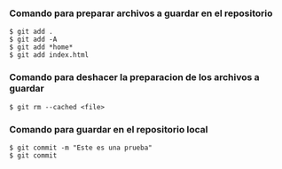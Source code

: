 ### Comando para preparar archivos a guardar en el repositorio
    $ git add . 
    $ git add -A
    $ git add *home*
    $ git add index.html

### Comando para deshacer la preparacion de los archivos a guardar

    $ git rm --cached <file>

### Comando para guardar en el repositorio local

    $ git commit -m "Este es una prueba"
    $ git commit
